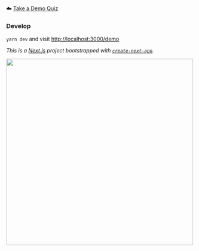 ☁️ [Take a Demo Quiz](https://quiz.vojta.vercel.app/)

### Develop
`yarn dev` and visit [http://localhost:3000/demo](http://localhost:3000/demo)


_This is a [Next.js](https://nextjs.org/) project bootstrapped with [`create-next-app`](https://github.com/vercel/next.js/tree/canary/packages/create-next-app)._

<img src="https://quiz.vojta.vercel.app/demo.gif" width="500">
